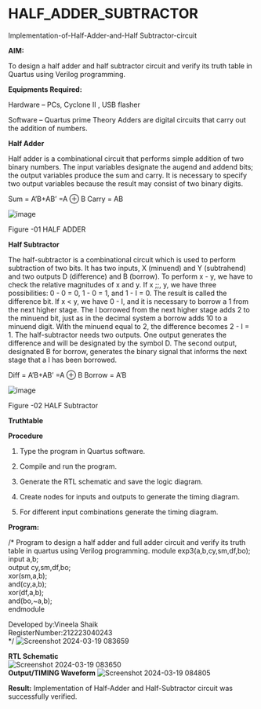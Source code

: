 # HALF_ADDER_SUBTRACTOR

Implementation-of-Half-Adder-and-Half Subtractor-circuit

**AIM:**

To design a half adder and half subtractor circuit and verify its truth table in Quartus using Verilog programming.

**Equipments Required:**

Hardware – PCs, Cyclone II , USB flasher 

Software – Quartus prime Theory Adders are digital circuits that carry out the addition of numbers.

**Half Adder**

Half adder is a combinational circuit that performs simple addition of two binary numbers. The input variables designate the augend and addend bits; the output variables produce the sum and carry. It is necessary to specify two output variables because the result may consist of two binary digits.

Sum = A’B+AB’ =A ⊕ B Carry = AB

![image](https://github.com/naavaneetha/HALF_ADDER_SUBTRACTOR/assets/154305477/bd4a0b2c-cdbc-4184-ab08-81578f121e1f)

Figure -01 HALF ADDER

**Half Subtractor**

The half-subtractor is a combinational circuit which is used to perform subtraction of two bits. It has two inputs, X (minuend) and Y (subtrahend) and two outputs D (difference) and B (borrow). To perform x - y, we have to check the relative magnitudes of x and y. If x ;;, y, we have three possibilities: 0 - 0 = 0, 1 - 0 = 1, and 1 - I = 0. The result is called the difference bit. If x < y, we have 0 - I, and it is necessary to borrow a 1 from the next higher stage. The I borrowed from the next higher stage adds 2 to the minuend bit, just as in the decimal system a borrow adds 10 to a minuend digit. With the minuend equal to 2, the difference becomes 2 - I = 1. The half-subtractor needs two outputs. One output generates the difference and will be designated by the symbol D. The second output, designated B for borrow, generates the binary signal that informs the next stage that a I has been borrowed. 

Diff = A’B+AB’ =A ⊕ B
Borrow = A’B

 ![image](https://github.com/naavaneetha/HALF_ADDER_SUBTRACTOR/assets/154305477/d76b099c-513f-4e7c-843a-e2fd028a531a)

Figure -02 HALF Subtractor

**Truthtable**

**Procedure**

1.	Type the program in Quartus software.

2.	Compile and run the program.

3.	Generate the RTL schematic and save the logic diagram.

4.	Create nodes for inputs and outputs to generate the timing diagram.

5.	For different input combinations generate the timing diagram.


**Program:**

/* Program to design a half adder and full adder circuit and verify its truth table in quartus using Verilog programming.
module exp3(a,b,cy,sm,df,bo);<br>
input a,b;<br>
output cy,sm,df,bo;<br>
xor(sm,a,b);<br>
and(cy,a,b);<br>
xor(df,a,b);<br>
and(bo,~a,b);<br>
endmodule<br>

Developed by:Vineela Shaik<br>
RegisterNumber:212223040243<br>
*/
![Screenshot 2024-03-19 083659](https://github.com/VineelaShaik/HALF_ADDER_SUBTRACTOR/assets/144340862/11447190-fb93-472b-b088-0a74698170a0)

**RTL Schematic**
<br>
![Screenshot 2024-03-19 083650](https://github.com/VineelaShaik/HALF_ADDER_SUBTRACTOR/assets/144340862/30d3f0a8-d2fa-4656-ab7d-ececa69a7949)
<br>
**Output/TIMING Waveform**
![Screenshot 2024-03-19 084805](https://github.com/VineelaShaik/HALF_ADDER_SUBTRACTOR/assets/144340862/43b764a9-6586-4e14-ae4f-9fba38a80f9f)

**Result:**
 Implementation of Half-Adder and Half-Subtractor circuit was successfully verified.

